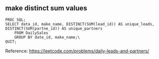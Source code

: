 ## make distinct sum values 
``` SAS
PROC SQL;
SELECT data_id, make_name, DISTINCT(SUM(lead_id)) AS unique_leads, DISTINCT(SUM(partne_id)) AS unique_partners
    FROM DailySales
    GROUP BY date_id, make_name;\
QUIT;
``` 

Reference:
https://leetcode.com/problems/daily-leads-and-partners/
